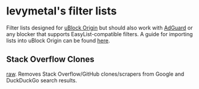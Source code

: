 # levymetal's filter lists

Filter lists designed for [uBlock Origin](https://github.com/gorhill/uBlock) but should also work with [AdGuard](https://adguard.com) or any blocker that supports EasyList-compatible filters. A guide for importing lists into uBlock Origin can be found [here](https://github.com/gorhill/uBlock/wiki/Filter-lists-from-around-the-web).

## Stack Overflow Clones

[raw](https://raw.githubusercontent.com/levymetal/filter-lists/main/filters/stackoverflow-clones.txt). Removes Stack Overflow/GitHub clones/scrapers from Google and DuckDuckGo search results.

